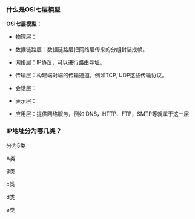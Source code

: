 ### 什么是OSI七层模型

**OSI七层模型：**

- 物理层：

- 数据链路层：数据链路层把网络层传来的分组封装成帧。

- 网络层：IP协议，可以进行路由寻址。

- 传输层：构建端对端的传输通道。例如TCP, UDP这些传输协议。

- 会话层：

- 表示层：

- 应用层：提供网络服务，例如 DNS，HTTP、FTP，SMTP等就属于这一层





### IP地址分为哪几类？

分为5类

A类

B类

c类

d类

e类


